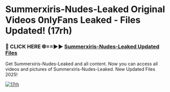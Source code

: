 # Summerxiris-Nudes-Leaked Original Videos 0nlyFans Leaked - Files Updated! (17rh)

<h3>🔴 CLICK HERE 🌐==►► <a href="https://tinyurl.com/5h6xmrr3" rel="nofollow">Summerxiris-Nudes-Leaked Updated Files</a></h3>

Get Summerxiris-Nudes-Leaked and all content. Now you can access all videos and pictures of Summerxiris-Nudes-Leaked. New Updated Files 2025!

[![17rh](https://i.imgur.com/KVD873Z.gif)](https://tinyurl.com/5h6xmrr3)
